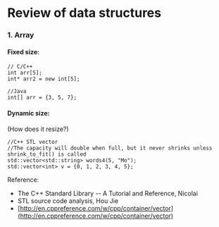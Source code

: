 # Review of data structures

### 1. Array

#### Fixed size:

```
// C/C++
int arr[5];
int* arr2 = new int[5];
```

```
//Java
int[] arr = {3, 5, 7};
```

#### Dynamic size:

(How does it resize?)
```
//C++ STL vector
//The capacity will double when full, but it never shrinks unless shrink_to_fit() is called
std::vector<std::string> words4(5, "Mo");
std::vector<int> v = {0, 1, 2, 3, 4, 5};
```

Reference:
* The C++ Standard Library -- A Tutorial and Reference, Nicolai
* STL source code analysis, Hou Jie
* [http://en.cppreference.com/w/cpp/container/vector](http://en.cppreference.com/w/cpp/container/vector)

